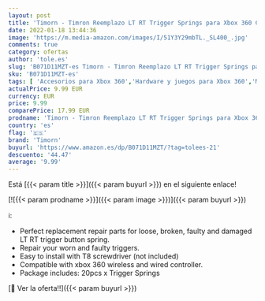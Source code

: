 ```yaml
---
layout: post
title: 'Timorn - Timron Reemplazo LT RT Trigger Springs para Xbox 360 Controlador Inalámbrico y con Cable  20pcs '
date: 2022-01-18 13:44:36
image: 'https://m.media-amazon.com/images/I/51Y3Y29mbTL._SL400_.jpg'
comments: true
category: ofertas
author: 'tole.es'
slug: 'B071D11MZT-es Timorn - Timron Reemplazo LT RT Trigger Springs para Xbox...'
sku: 'B071D11MZT-es'
tags: [ 'Accesorios para Xbox 360','Hardware y juegos para Xbox 360','Mandos para Xbox 360','Mandos y controles para Xbox 360','Sistemas precursores y micro consolas','Videojuegos','timorn','xbox', ]
actualPrice: 9.99 EUR
currency: EUR
price: 9.99
comparePrice: 17.99 EUR
prodname: 'Timorn - Timron Reemplazo LT RT Trigger Springs para Xbox 360 Controlador Inalámbrico y con Cable  20pcs '
country: 'es'
flag: '🇪🇸'
brand: 'Timorn'
buyurl: 'https://www.amazon.es/dp/B071D11MZT/?tag=tolees-21'
descuento: '44.47'
average: '9.99'
---
```


Está [{{< param title >}}]({{< param buyurl >}}) en el siguiente enlace!

[![{{< param prodname >}}]({{< param image >}})]({{< param buyurl >}})

ℹ️:

- Perfect replacement repair parts for loose, broken, faulty and damaged LT RT trigger button spring.
- Repair your worn and faulty triggers.
- Easy to install with T8 screwdriver (not included)
- Compatible with xbox 360 wireless and wired controller.
- Package includes: 20pcs x Trigger Springs

[🛒 Ver la oferta!!]({{< param buyurl >}})
